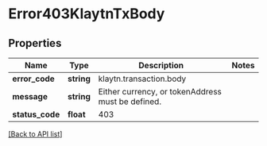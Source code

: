 # Error403KlaytnTxBody

## Properties

Name | Type | Description | Notes
------------ | ------------- | ------------- | -------------
**error_code** | **string** | klaytn.transaction.body |
**message** | **string** | Either currency, or tokenAddress must be defined. |
**status_code** | **float** | 403 |

[[Back to API list]](../../README.md#api-endpoints)
